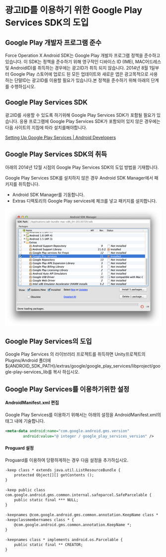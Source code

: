 # 광고ID를 이용하기 위한 Google Play Services SDK의 도입


## Google Play 개발자 프로그램 준수

Force Operation X And​​roid SDK는 Google Play 개발자 프로그램 정책을 준수하고 있습니다. 이 SDK는 정책을 준수하기 위해 영구적인 디바이스 ID (IMEI, MAC어드레스 및 AndroidID)를  취득하는 경우에는 광고ID가 취득 되지 않습니다. 2014년 8월 1일부터 Google Play 스토어에 업로드 된 모든 업데이트와 새로운 앱은 광고목적으로 사용하는 단말ID는 광고ID를 이용할 필요가 있습니다.본 정책을 준수하기 위해 아래의 단계를 수행하십시오.


## Google Play Services SDK


광고ID를 사용할 수 있도록 하기위해 Google Play Services SDK가 포함될 필요가 있습니다.
응용 프로그램에 Google Play Services SDK가 포함되어 있지 않은 경우에는 다음 사이트의 지침에 따라 설치를해야합니다.

[Setting Up Google Play Services | Android Developers](https://developer.android.com/google/play-services/setup.html)



## Google Play Services SDK의 취득

아래의 2014년 12월 시점의 Google Play Services SDK의 도입 방법을 기재합니다.


Google Play Services SDK를 설치하지 않은 경우 Android SDK Manager에서 패키지를 취득합니다.

* Android SDK Manager를 기동합니다.
* Extras 디렉토리의 Google Play services에 체크를 넣고 패키지를 설치합니다.

![googlePlayServices01](./img01.png)

## Google Play Services의 도입

Google Play Services 의 라이브러리 프로​​젝트를 취득하면 Unity프로젝트의Plugins/Android 폴더에 ${ANDROID_SDK_PATH}/extras/google/google_play_services/libproject/google-play-services_lib를 복사 하십시오.



## Google Play Services를 이용하기위한 설정

#### AndroidManifest.xml 편집

Google Play Services를 이용하기 위해서는 아래의 설정을 AndroidManifest.xml의<application> 태그 내에 기술합니다.

```xml
<meta-data android:name="com.google.android.gms.version"
        android:value="@ integer / google_play_services_version" />
```

#### Proguard 설정

Proguard를 이용하여 당황하게하는 경우 다음 설정을 추가하십시오.

```
-keep class * extends java.util.ListResourceBundle {
    protected Object[][] getContents ();
}

-keep public class com.google.android.gms.common.internal.safeparcel.SafeParcelable {
    public static final *** NULL;
}

-keepnames @com.google.android.gms.common.annotation.KeepName class *
-keepclassmembernames class * {
    @com.google.android.gms.common.annotation.KeepName *;
}

-keepnames class * implements android.os.Parcelable {
    public static final ** CREATOR;
}
```